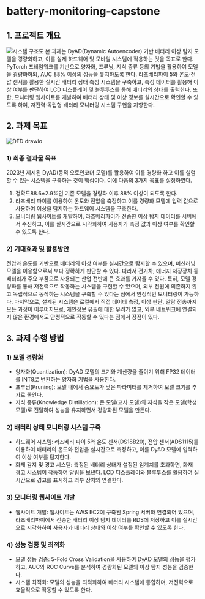 # battery-monitoring-capstone
## 1. 프로젝트 개요
![시스템 구조도](https://github.com/user-attachments/assets/e6ee80be-14cb-4a54-b44e-92fd529cf6a7)
본 과제는 DyAD(Dynamic Autoencoder) 기반 배터리 이상 탐지 모델을 경량화하고, 이를 실제 하드웨어 및 모바일 시스템에 적용하는 것을 목표로 한다. PyTorch 프레임워크를 기반으로 양자화,  프루닝, 지식 증류 등의 기법을 활용하여 모델을 경량화하되, AUC 88% 이상의 성능을 유지하도록 한다. 라즈베리파이 5와 온도·전압 센서를 활용한 실시간 배터리 상태 측정 시스템을 구축하고, 측정 데이터를 활용해 이상 여부를 판단하여 LCD 디스플레이 및 블루투스를 통해 배터리의 상태를 출력한다. 또한, 모니터링 웹사이트를 개발하여 배터리 상태 및 이상 정보를 실시간으로 확인할 수 있도록 하여, 저전력·독립형 배터리 모니터링 시스템 구현을 지향한다.

## 2. 과제 목표
![DFD drawio](https://github.com/user-attachments/assets/6b575de3-a578-41a6-a174-7bbb01bea3b0)
### 1) 최종 결과물 목표
2023년 제시된 DyAD(동적 오토인코더 모델)를 활용하여 이를 경량화 하고 이를 실험할 수 있는 시스템을 구축하는 것이 핵심이다. 이에 다음의 3가지 목표를 설정하였다.
1. 정확도88.6±2.9%인 기존 모델을 경량화 이후 88% 이상이 되도록 한다.
2. 라즈베리 파이를 이용하여 온도와 전압을 측정하고 이를 경량화 모델에 입력 값으로 사용하여 이상을 탐지하는 하드웨어 시스템을 구축한다. 
3. 모니터링 웹사이트를 개발하여, 라즈베리파이가 전송한 이상 탐지 데이터를 서버에서 수신하고, 이를 실시간으로 시각화하여 사용자가 측정 값과 이상 여부를 확인할 수 있도록 한다.

### 2) 기대효과 및 활용방안
전압과 온도를 기반으로 배터리의 이상 여부를 실시간으로 탐지할 수 있으며, 머신러닝 모델을 이용함으로써 보다 정확하게 판단할 수 있다. 따라서 전기차, 에너지 저장장치 등 배터리가 주요 부품으로 사용되는 산업 전반에 큰 효과를 가져올 수 있다. 특히, 모델 경량화를 통해 저전력으로 작동하는 시스템을 구현할 수 있으며, 외부 전원에 의존하지 않고 독립적으로 동작하는 시스템을 구축할 수 있다는 점에서 안정적인 모니터링이 가능하다. 마지막으로, 설계된 시스템은 로컬에서 직접 데이터 측정, 이상 판단, 알람 전송까지 모든 과정이 이루어지므로, 개인정보 유출에 대한 우려가 없고, 외부 네트워크에 연결되지 않은 환경에서도 안정적으로 작동할 수 있다는 점에서 장점이 있다.

## 3. 과제 수행 방법

### 1) 모델 경량화
- 양자화(Quantization): DyAD 모델의 크기와 계산량을 줄이기 위해 FP32 데이터를 INT8로 변환하는 양자화 기법을 사용한다.
- 프루닝(Pruning): 모델 내에서 중요도가 낮은 파라미터를 제거하여 모델 크기를 추가로 줄인다.
- 지식 증류(Knowledge Distillation): 큰 모델(교사 모델)의 지식을 작은 모델(학생 모델)로 전달하여 성능을 유지하면서 경량화된 모델을 만든다.

### 2) 배터리 상태 모니터링 시스템 구축
- 하드웨어 시스템: 라즈베리 파이 5와 온도 센서(DS18B20), 전압 센서(ADS1115)를 이용하여 배터리의 온도와 전압을 실시간으로 측정하고, 이를 DyAD 모델에 입력하여 이상 여부를 탐지한다.
- 화재 감지 및 경고 시스템: 측정된 배터리 상태가 설정된 임계치를 초과하면, 화재 경고 시스템이 작동하여 알림을 보낸다. LCD 디스플레이와 블루투스를 활용하여 실시간으로 경고를 표시하고 외부 장치와 연결한다.

### 3) 모니터링 웹사이트 개발
- 웹사이트 개발: 웹사이트는 AWS EC2에 구축된 Spring 서버와 연결되어 있으며, 라즈베리파이에서 전송한 배터리 이상 탐지 데이터를 RDS에 저장하고 이를 실시간으로 시각화하여 사용자가 배터리 상태와 이상 여부를 확인할 수 있도록 한다.

### 4) 성능 검증 및 최적화
- 모델 성능 검증: 5-Fold Cross Validation을 사용하여 DyAD 모델의 성능을 평가하고, AUC와 ROC Curve를 분석하여 경량화된 모델의 이상 탐지 성능을 검증한다.
- 시스템 최적화: 모델의 성능을 최적화하여 배터리 시스템에 통합하며, 저전력으로 효율적으로 작동할 수 있도록 한다.
